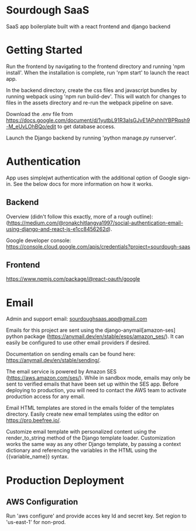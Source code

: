 # Sourdough SaaS
SaaS app boilerplate built with a react frontend and django backend

# Getting Started
Run the frontend by navigating to the frontend directory and running 'npm install'.
When the installation is complete, run 'npm start' to launch the react app.

In the backend directory, create the css files and javascript bundles by running webpack using 'npm run build-dev'.
This will watch for changes to files in the assets directory and re-run the webpack pipeline on save.

Download the .env file from https://docs.google.com/document/d/1yutbL91R3aIsGJvE1APxhhlYBPRqsh9-M_eUvLOhBQo/edit to get database access.

Launch the Django backend by running 'python manage.py runserver'.

# Authentication
App uses simplejwt authentication with the additional option of Google sign-in. See the below docs for more information on how it works.

## Backend
Overview (didn't follow this exactly, more of a rough outline):
(https://medium.com/@ronakchitlangya1997/social-authentication-email-using-django-and-react-js-e1cc8456262d).

Google developer console: https://console.cloud.google.com/apis/credentials?project=sourdough-saas

## Frontend
https://www.npmjs.com/package/@react-oauth/google

# Email
Admin and support email: sourdoughsaas.app@gmail.com

Emails for this project are sent using the django-anymail[amazon-ses] python package (https://anymail.dev/en/stable/esps/amazon_ses/).
It can easily be configured to use other email providers if desired.

Documentation on sending emails can be found here: https://anymail.dev/en/stable/sending/.

The email service is powered by Amazon SES (https://aws.amazon.com/ses/). While in sandbox mode, emails may only be sent to verified emails that have been set up within the SES app. Before deploying to production, you will need to contact the AWS team to activate production access for any email.

Email HTML templates are stored in the emails folder of the templates directory. Easily create new email templates using the editor on https://pro.beefree.io/.

Customize email template with personalized content using the render_to_string method of the Django template loader. Customization works the same way as any other Django template, by passing a context dictionary and referencing the variables in the HTML using the {{variable_name}} syntax.
# Production Deployment
## AWS Configuration
Run 'aws configure' and provide acces key Id and secret key.
Set region to 'us-east-1' for non-prod.
